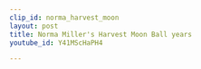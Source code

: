 ```yaml
---
clip_id: norma_harvest_moon
layout: post
title: Norma Miller's Harvest Moon Ball years
youtube_id: Y41MScHaPH4

---
```



